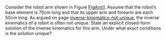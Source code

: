 

Consider the robot arm shown in
Figure <a class="insideBookFigRef" target="_blank" href="https://aimacode.github.io/aima-exercises/figures/FigArm1.png">FigArm1</a>. Assume that the robot’s base element is
70cm long and that its upper arm and forearm are each 50cm long. As
argued on page <a class="pageRef" title="" href="#">inverse-kinematics-not-unique</a>, the inverse kinematics of a robot is often
not unique. State an explicit closed-form solution of the inverse
kinematics for this arm. Under what exact conditions is the solution
unique?
